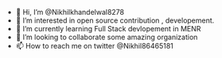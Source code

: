 - 👋 Hi, I’m @Nikhilkhandelwal8278
- 👀 I’m interested in open source contribution , developement. 
- 🌱 I’m currently learning Full Stack devlopement in MENR
- 💞️ I’m looking to collaborate some amazing organization
- 📫 How to reach me on twitter @Nikhil86465181

<!---
Nikhilkhandelwal8278/Nikhilkhandelwal8278 is a ✨ special ✨ repository because its `README.md` (this file) appears on your GitHub profile.
You can click the Preview link to take a look at your changes.
--->

